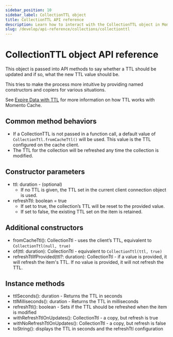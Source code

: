 ```yaml
---
sidebar_position: 10
sidebar_label: CollectionTTL object
title: CollectionTTL API reference
description: Learn how to interact with the CollectionTTL object in Momento Cache.
slug: /develop/api-reference/collections/collectionttl
---
```


# CollectionTTL object API reference

This object is passed into API methods to say whether a TTL should be updated and if so, what the new TTL value should be.

This tries to make the process more intuitive by providing named constructors and copiers for various situations.

See [Expire Data with TTL](../../../learn/how-it-works/expire-data-with-ttl) for more information on how TTL works with Momento Cache.

## Common method behaviors

- If a CollectionTTL is not passed in a function call, a default value of `CollectionTtl.fromCacheTtl()` will be used. This value is the TTL configured on the cache client. 
- The TTL for the collection will be refreshed any time the collection is modified.

## Constructor parameters

- ttl: duration - (optional)
    * If no TTL is given, the TTL set in the current client connection object is used.
- refreshTtl: boolean = true
    * If set to true, the collection’s TTL will be reset to the provided value.
    * If set to false, the existing TTL set on the item is retained.

## Additional constructors

- fromCacheTtl(): CollectionTtl - uses the client’s TTL, equivalent to `CollectionTtl(null, true)`
- of(ttl: duration): CollectionTtl - equivalent to `CollectionTtl(ttl, true)`
- refreshTtlIfProvided(ttl?: duration): CollectionTtl - if a value is provided, it will refresh the item's TTL. If no value is provided, it will not refresh the TTL.

## Instance methods

- ttlSeconds(): duration - Returns the TTL in seconds
- ttlMilliseconds(): duration - Returns the TTL in milliseconds
- refreshTtl(): boolean - Sets if the TTL should be refreshed when the item is modified
- withRefreshTtlOnUpdates(): CollectionTtl - a copy, but refresh is true
- withNoRefreshTtlOnUpdates(): CollectionTtl - a copy, but refresh is false
- toString(): displays the TTL in seconds and the refreshTtl configuration
